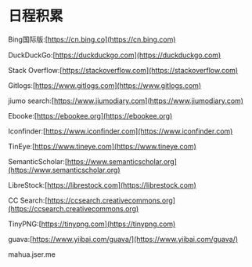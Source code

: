 # 日程积累

Bing国际版:[https://cn.bing.co](https://cn.bing.com)

DuckDuckGo:[https://duckduckgo.com](https://duckduckgo.com)

Stack Overflow:[https://stackoverflow.com](https://stackoverflow.com)

Gitlogs:[https://www.gitlogs.com](https://www.gitlogs.com)

jiumo search:[https://www.jiumodiary.com](https://www.jiumodiary.com)

Ebooke:[https://ebookee.org](https://ebookee.org)

Iconfinder:[https://www.iconfinder.com](https://www.iconfinder.com)

TinEye:[https://www.tineye.com](https://www.tineye.com)

SemanticScholar:[https://www.semanticscholar.org](https://www.semanticscholar.org)

LibreStock:[https://librestock.com](https://librestock.com)

CC Search:[https://ccsearch.creativecommons.org](https://ccsearch.creativecommons.org)

TinyPNG:[https://tinypng.com](https://tinypng.com)

guava:[https://www.yiibai.com/guava/](https://www.yiibai.com/guava/)

mahua.jser.me

